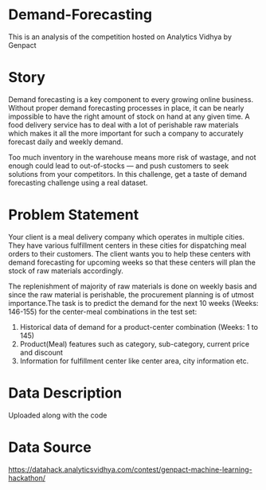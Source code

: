 # Demand-Forecasting
This is an analysis of the competition hosted on Analytics Vidhya by Genpact

# Story
Demand forecasting is a key component to every growing online business. Without proper demand forecasting processes in place, it can be nearly impossible to have the right amount of stock on hand at any given time. A food delivery service has to deal with a lot of perishable raw materials which makes it all the more important for such a company to accurately forecast daily and weekly demand.
 
Too much inventory in the warehouse means more risk of wastage, and not enough could lead to out-of-stocks — and push customers to seek solutions from your competitors. In this challenge, get a taste of demand forecasting challenge using a real dataset.

# Problem Statement
Your client is a meal delivery company which operates in multiple cities. They have various fulfillment centers in these cities for dispatching meal orders to their customers. The client wants you to help these centers with demand forecasting for upcoming weeks so that these centers will plan the stock of raw materials accordingly.

The replenishment of majority of raw materials is done on weekly basis and since the raw material is perishable, the procurement planning is of utmost importance.The task is to predict the demand for the next 10 weeks (Weeks: 146-155) for the center-meal combinations in the test set:  

1. Historical data of demand for a product-center combination (Weeks: 1 to 145)
2. Product(Meal) features such as category, sub-category, current price and discount
3. Information for fulfillment center like center area, city information etc.

# Data Description
Uploaded along with the code

# Data Source
https://datahack.analyticsvidhya.com/contest/genpact-machine-learning-hackathon/
